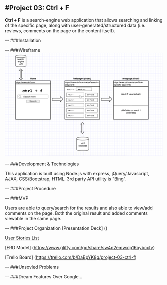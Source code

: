 #Project 03: Ctrl + F
---
**Ctrl + F** is a search-engine web application that allows searching and linking of the specific page, along with user-generated/structured data (i.e. reviews, comments on the page or the content itself).

<!--Update as we proceed-->

--
###Installation

<!--Update when set-->

--
###Wireframe
![](images/wireframe.png)

<!--Substitute with our application preview-->

--
###Development & Technologies

This application is built using Node.js with express, jQuery/Javascript, AJAX, CSS/Bootstrap, HTML. 3rd party API utility is "Bing".

<!--Update as we proceed-->

--
###Project Procedure
<!--General approach taken-->


--
###MVP

Users are able to query/search for the results and also able to view/add comments on the page. Both the original result and added comments viewable in the same page.

--
###Project Organization
[Presentation Deck] () 

[User Stories List](https://onedrive.live.com/view.aspx?resid=9ED0BDE3A110F6D7!128&ithint=file%2cxlsx&app=Excel&authkey=!AI2UPK9WIDdOW7Y)

[ERD Model] (https://www.gliffy.com/go/share/sw4n2emwxlp16bybcxty)

[Trello Board] (https://trello.com/b/DaBpYK8g/project-03-ctrl-f)

--
###Unsovled Problems

<!--Update as we proceed-->

--
###Dream Features
Over Google...

<!--Update as we proceed-->



